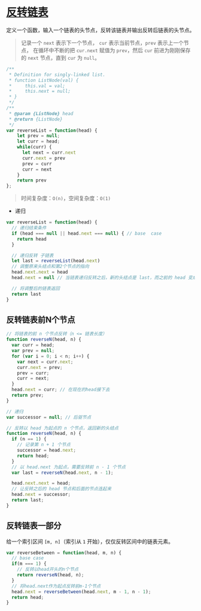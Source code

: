 # [反转链表](https://labuladong.github.io/algo/di-yi-zhan-da78c/shou-ba-sh-8f30d/di-gui-mo--10b77/)
定义一个函数，输入一个链表的头节点，反转该链表并输出反转后链表的头节点。

> 记录一个 `next` 表示下一个节点， `cur` 表示当前节点，`prev` 表示上一个节点， 在循环中不断的把 `cur.next` 赋值为 `prev`，然后 `cur` 前进为刚刚保存的 `next` 节点，直到 `cur` 为 `null`。

```js
/**
 * Definition for singly-linked list.
 * function ListNode(val) {
 *     this.val = val;
 *     this.next = null;
 * }
 */
/**
 * @param {ListNode} head
 * @return {ListNode}
 */
var reverseList = function(head) {
    let prev = null;
    let curr = head;
    while(curr) {
      let next = curr.next
      curr.next = prev
      prev = curr
      curr = next
    }
    return prev
};
```
> 时间复杂度：`O(n)`，空间复杂度：`O(1)`

- 递归
```js
var reverseList = function(head) {
  // 递归结束条件
  if (head === null || head.next === null) { // base  case
    return head
  }

  // 递归反转 子链表
  let last = reverseList(head.next)
  // 调整原来头结点和第2个节点的指向
  head.next.next = head
  head.next = null // 当链表递归反转之后，新的头结点是 last，而之前的 head 变成了最后一个节点，别忘了链表的末尾要指向 null

  // 将调整后的链表返回
  return last
}
```

## 反转链表前N个节点

```js
// 将链表的前 n 个节点反转（n <= 链表长度）
function reverseN(head, n) {
  var curr = head;
  var prev = null;
  for (var i = 0; i < n; i++) {
    var next = curr.next;
    curr.next = prev;
    prev = curr;
    curr = next;
  }
  head.next = curr; // 在现在的head接下去
  return prev;
}

// 递归
var successor = null; // 后驱节点

// 反转以 head 为起点的 n 个节点，返回新的头结点
function reverseN(head, n) {
  if (n == 1) {
    // 记录第 n + 1 个节点
    successor = head.next;
    return head;
  }
  // 以 head.next 为起点，需要反转前 n - 1 个节点
  var last = reverseN(head.next, n - 1);

  head.next.next = head;
  // 让反转之后的 head 节点和后面的节点连起来
  head.next = successor;
  return last;
}
```

## 反转链表一部分
给一个索引区间 `[m, n]`（索引从 `1` 开始），仅仅反转区间中的链表元素。

```js
var reverseBetween = function(head, m, n) {
  // base case
  if(m === 1) {
    // 反转以head开头的n个节点
    return reverseN(head, n);
  }
  // 将head.next作为起点反转前m-1个节点
  head.next = reverseBetween(head.next, m - 1, n - 1);
  return head;
}
```